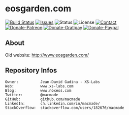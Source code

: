 eosgarden.com
=============

[![Build Status](https://img.shields.io/travis/macmade/eosgarden.com.svg?branch=master&style=flat)](https://travis-ci.org/macmade/eosgarden.com)
[![Issues](http://img.shields.io/github/issues/macmade/eosgarden.com.svg?style=flat)](https://github.com/macmade/eosgarden.com/issues)
![Status](https://img.shields.io/badge/status-active-brightgreen.svg?style=flat)
![License](https://img.shields.io/badge/license-none-lightgray.svg?style=flat)
[![Contact](https://img.shields.io/badge/contact-@macmade-blue.svg?style=flat)](https://twitter.com/macmade)  
[![Donate-Patreon](https://img.shields.io/badge/donate-patreon-yellow.svg?style=flat)](https://patreon.com/macmade)
[![Donate-Gratipay](https://img.shields.io/badge/donate-gratipay-yellow.svg?style=flat)](https://www.gratipay.com/macmade)
[![Donate-Paypal](https://img.shields.io/badge/donate-paypal-yellow.svg?style=flat)](https://paypal.me/xslabs)

About
-----

Old website: http://www.eosgarden.com/

Repository Infos
----------------

    Owner:			Jean-David Gadina - XS-Labs
    Web:			www.xs-labs.com
    Blog:			www.noxeos.com
    Twitter:		@macmade
    GitHub:			github.com/macmade
    LinkedIn:		ch.linkedin.com/in/macmade/
    StackOverflow:	stackoverflow.com/users/182676/macmade
